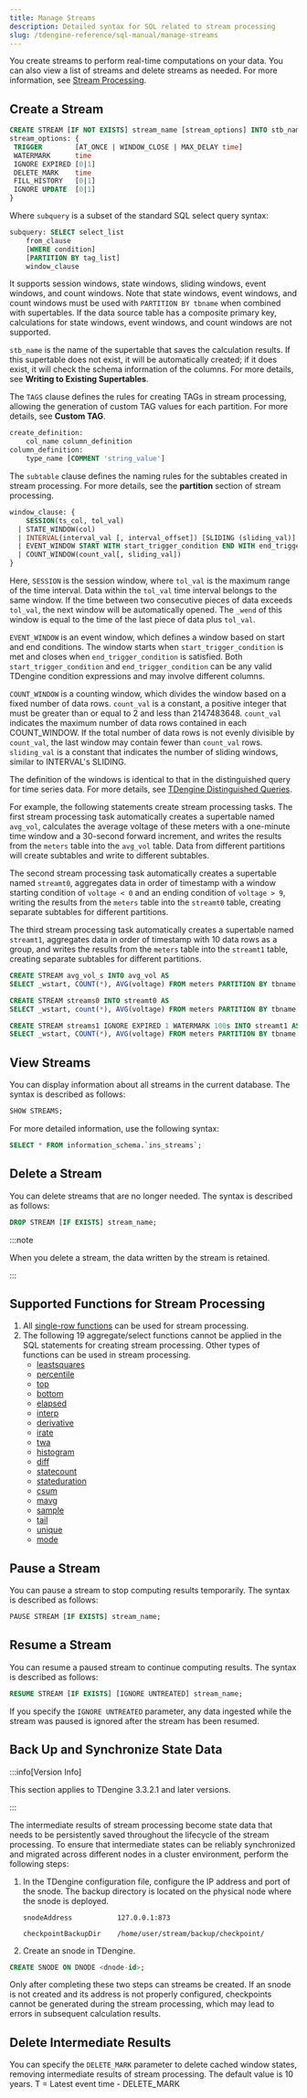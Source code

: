 ```yaml
---
title: Manage Streams
description: Detailed syntax for SQL related to stream processing
slug: /tdengine-reference/sql-manual/manage-streams
---
```


You create streams to perform real-time computations on your data. You can also view a list of streams and delete streams as needed. For more information, see [Stream Processing](../../../advanced-features/stream-processing/).

## Create a Stream

```sql
CREATE STREAM [IF NOT EXISTS] stream_name [stream_options] INTO stb_name[(field1_name, field2_name [PRIMARY KEY], ...)] [TAGS (create_definition [, create_definition] ...)] SUBTABLE(expression) AS subquery
stream_options: {
 TRIGGER        [AT_ONCE | WINDOW_CLOSE | MAX_DELAY time]
 WATERMARK      time
 IGNORE EXPIRED [0|1]
 DELETE_MARK    time
 FILL_HISTORY   [0|1]
 IGNORE UPDATE  [0|1]
}
```

Where `subquery` is a subset of the standard SQL select query syntax:

```sql
subquery: SELECT select_list
    from_clause
    [WHERE condition]
    [PARTITION BY tag_list]
    window_clause
```

It supports session windows, state windows, sliding windows, event windows, and count windows. Note that state windows, event windows, and count windows must be used with `PARTITION BY tbname` when combined with supertables. If the data source table has a composite primary key, calculations for state windows, event windows, and count windows are not supported.

`stb_name` is the name of the supertable that saves the calculation results. If this supertable does not exist, it will be automatically created; if it does exist, it will check the schema information of the columns. For more details, see **Writing to Existing Supertables**.

The `TAGS` clause defines the rules for creating TAGs in stream processing, allowing the generation of custom TAG values for each partition. For more details, see **Custom TAG**.

```sql
create_definition:
    col_name column_definition
column_definition:
    type_name [COMMENT 'string_value']
```

The `subtable` clause defines the naming rules for the subtables created in stream processing. For more details, see the **partition** section of stream processing.

```sql
window_clause: {
    SESSION(ts_col, tol_val)
  | STATE_WINDOW(col)
  | INTERVAL(interval_val [, interval_offset]) [SLIDING (sliding_val)]
  | EVENT_WINDOW START WITH start_trigger_condition END WITH end_trigger_condition
  | COUNT_WINDOW(count_val[, sliding_val])
}
```

Here, `SESSION` is the session window, where `tol_val` is the maximum range of the time interval. Data within the `tol_val` time interval belongs to the same window. If the time between two consecutive pieces of data exceeds `tol_val`, the next window will be automatically opened. The `_wend` of this window is equal to the time of the last piece of data plus `tol_val`.

`EVENT_WINDOW` is an event window, which defines a window based on start and end conditions. The window starts when `start_trigger_condition` is met and closes when `end_trigger_condition` is satisfied. Both `start_trigger_condition` and `end_trigger_condition` can be any valid TDengine condition expressions and may involve different columns.

`COUNT_WINDOW` is a counting window, which divides the window based on a fixed number of data rows. `count_val` is a constant, a positive integer that must be greater than or equal to 2 and less than 2147483648. `count_val` indicates the maximum number of data rows contained in each COUNT_WINDOW. If the total number of data rows is not evenly divisible by `count_val`, the last window may contain fewer than `count_val` rows. `sliding_val` is a constant that indicates the number of sliding windows, similar to INTERVAL's SLIDING.

The definition of the windows is identical to that in the distinguished query for time series data. For more details, see [TDengine Distinguished Queries](../time-series-extensions/).

For example, the following statements create stream processing tasks. The first stream processing task automatically creates a supertable named `avg_vol`, calculates the average voltage of these meters with a one-minute time window and a 30-second forward increment, and writes the results from the `meters` table into the `avg_vol` table. Data from different partitions will create subtables and write to different subtables.

The second stream processing task automatically creates a supertable named `streamt0`, aggregates data in order of timestamp with a window starting condition of `voltage < 0` and an ending condition of `voltage > 9`, writing the results from the `meters` table into the `streamt0` table, creating separate subtables for different partitions.

The third stream processing task automatically creates a supertable named `streamt1`, aggregates data in order of timestamp with 10 data rows as a group, and writes the results from the `meters` table into the `streamt1` table, creating separate subtables for different partitions.

```sql
CREATE STREAM avg_vol_s INTO avg_vol AS
SELECT _wstart, COUNT(*), AVG(voltage) FROM meters PARTITION BY tbname INTERVAL(1m) SLIDING(30s);

CREATE STREAM streams0 INTO streamt0 AS
SELECT _wstart, count(*), AVG(voltage) FROM meters PARTITION BY tbname EVENT_WINDOW START WITH voltage < 0 END WITH voltage > 9;

CREATE STREAM streams1 IGNORE EXPIRED 1 WATERMARK 100s INTO streamt1 AS
SELECT _wstart, COUNT(*), AVG(voltage) FROM meters PARTITION BY tbname COUNT_WINDOW(10);
```

## View Streams

You can display information about all streams in the current database. The syntax is described as follows:

```sql
SHOW STREAMS;
```

For more detailed information, use the following syntax:

```sql
SELECT * FROM information_schema.`ins_streams`;
```

## Delete a Stream

You can delete streams that are no longer needed. The syntax is described as follows:

```sql
DROP STREAM [IF EXISTS] stream_name;
```

:::note

When you delete a stream, the data written by the stream is retained.

:::

## Supported Functions for Stream Processing

1. All [single-row functions](../functions/#single-row-functions) can be used for stream processing.
2. The following 19 aggregate/select functions cannot be applied in the SQL statements for creating stream processing. Other types of functions can be used in stream processing.
   - [leastsquares](../functions/#leastsquares)
   - [percentile](../functions/#percentile)
   - [top](../functions/#top)
   - [bottom](../functions/#bottom)
   - [elapsed](../functions/#elapsed)
   - [interp](../functions/#interp)
   - [derivative](../functions/#derivative)
   - [irate](../functions/#irate)
   - [twa](../functions/#twa)
   - [histogram](../functions/#histogram)
   - [diff](../functions/#diff)
   - [statecount](../functions/#statecount)
   - [stateduration](../functions/#stateduration)
   - [csum](../functions/#csum)
   - [mavg](../functions/#mavg)
   - [sample](../functions/#sample)
   - [tail](../functions/#tail)
   - [unique](../functions/#unique)
   - [mode](../functions/#mode)

## Pause a Stream

You can pause a stream to stop computing results temporarily. The syntax is described as follows:

```sql
PAUSE STREAM [IF EXISTS] stream_name;
```

## Resume a Stream

You can resume a paused stream to continue computing results. The syntax is described as follows:

```sql
RESUME STREAM [IF EXISTS] [IGNORE UNTREATED] stream_name;
```

If you specify the `IGNORE UNTREATED` parameter, any data ingested while the stream was paused is ignored after the stream has been resumed.

## Back Up and Synchronize State Data

:::info[Version Info]

This section applies to TDengine 3.3.2.1 and later versions.

:::

The intermediate results of stream processing become state data that needs to be persistently saved throughout the lifecycle of the stream processing. To ensure that intermediate states can be reliably synchronized and migrated across different nodes in a cluster environment, perform the following steps:

1. In the TDengine configuration file, configure the IP address and port of the snode. The backup directory is located on the physical node where the snode is deployed.

   ```text
   snodeAddress           127.0.0.1:873

   checkpointBackupDir    /home/user/stream/backup/checkpoint/
   ```

2. Create an snode in TDengine.

```sql
CREATE SNODE ON DNODE <dnode-id>;
```

Only after completing these two steps can streams be created. If an snode is not created and its address is not properly configured, checkpoints cannot be generated during the stream processing, which may lead to errors in subsequent calculation results.

## Delete Intermediate Results

You can specify the `DELETE_MARK` parameter to delete cached window states, removing intermediate results of stream processing. The default value is 10 years.
T = Latest event time - DELETE_MARK
